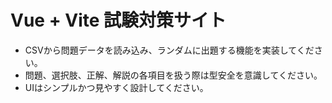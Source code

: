 <!-- Use this file to provide workspace-specific custom instructions to Copilot. For more details, visit https://code.visualstudio.com/docs/copilot/copilot-customization#_use-a-githubcopilotinstructionsmd-file -->

# Vue + Vite 試験対策サイト
- CSVから問題データを読み込み、ランダムに出題する機能を実装してください。
- 問題、選択肢、正解、解説の各項目を扱う際は型安全を意識してください。
- UIはシンプルかつ見やすく設計してください。
